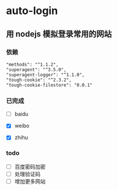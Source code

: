 # auto-login

## 用 nodejs 模拟登录常用的网站

### 依赖

```
"methods": "^1.1.2",
"superagent": "^3.5.0",
"superagent-logger": "^1.1.0",
"tough-cookie": "^2.3.2",
"tough-cookie-filestore": "0.0.1"
```

### 已完成

- [ ] baidu
- [x] weibo
- [x] zhihu


### todo 

- [ ] 百度密码加密
- [ ] 处理验证码
- [ ] 增加更多网站

